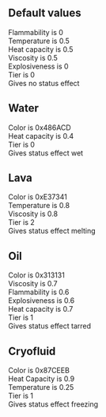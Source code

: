 ## Default values
Flammability is 0  
Temperature is 0.5  
Heat capacity is 0.5  
Viscosity is 0.5  
Explosiveness is 0  
Tier is 0  
Gives no status effect  

## Water
Color is 0x486ACD  
Heat capacity is 0.4  
Tier is 0  
Gives status effect wet  

## Lava 
Color is 0xE37341  
Temperature is 0.8  
Viscosity is 0.8  
Tier is 2  
Gives status effect melting  

## Oil
Color is 0x313131  
Viscosity is 0.7  
Flammability is 0.6  
Explosiveness is 0.6  
Heat capacity is 0.7  
Tier is 1  
Gives status effect tarred  

## Cryofluid
Color is 0x87CEEB  
Heat Capacity is 0.9  
Temperature is 0.25  
Tier is 1  
Gives status effect freezing  
